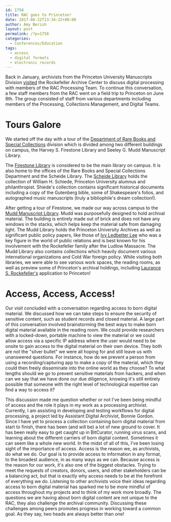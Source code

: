 ```yaml
---
id: 1758
title: RAC goes to Princeton!
date: 2017-06-22T13:34:22+00:00
author: Amy Berish
layout: post
permalink: /?p=1758
categories:
  - Conferences/Education
tags:
  - access
  - digital formats
  - electronic records
---
```

Back in January, archivists from the Princeton University Manuscripts Division [visited](https://blogs.princeton.edu/techsvs/2017/01/31/princeton-goes-to-rac/) the Rockefeller Archive Center to discuss digital processing with members of the RAC Processing Team. To continue this conversation, a few staff members from the RAC went on a field trip to Princeton on June 8th. The group consisted of staff from various departments including members of the Processing, Collections Management, and Digital Teams.<!--more-->

# Tours Galore

We started off the day with a tour of the [Department of Rare Books and Special Collections](http://rbsc.princeton.edu/) division which is divided among two different buildings on campus, the Harvey S. Firestone Library and Seeley G. Mudd Manuscript Library.

The [Firestone Library](http://library.princeton.edu/firestone) is considered to be the main library on campus. It is also home to the offices of the Rare Books and Special Collections Department and the Scheide Library. The [Scheide Library](http://rbsc.princeton.edu/divisions/scheide-library) holds the collection of William H. Schiede, Princeton University alumnus and philanthropist. Shiede's collection contains significant historical documents including a copy of the Gutenberg bible, some of Shakespeare's folios, and autographed music manuscripts (truly a bibliophile's dream collection!).

After getting a tour of Firestone, we made our way across campus to the [Mudd Manuscript Library](http://rbsc.princeton.edu/mudd). Mudd was purposefully designed to hold archival material. The building is entirely made out of brick and does not have any windows in the stacks, which helps keep the material safe from damaging light. The Mudd Library holds the Princeton University Archives as well as significant public policy papers, like those of [Ivy Ledbetter Lee](https://en.wikipedia.org/wiki/Ivy_Lee) who was a key figure in the world of public relations and is best known for his involvement with the Rockefeller family after the Ludlow Massacre. The Mudd Library also contains collections which heavily document various international organizations and Cold War foreign policy. While visiting both libraries, we were able to see various work spaces, the reading rooms, as well as preview some of Princeton's archival holdings, including [Laurance S. Rockefeller's](http://rockarch.org/bio/laurance.php#lsr17) application to Princeton!

# Access, Access, Access!

Our visit concluded with a conversation regarding access to born digital material. We discussed how we can take steps to ensure the security of sensitive content, such as student records and closed material. A large part of this conversation involved brainstorming the best ways to make born digital material available in the reading room. We could provide researchers with a locked-down, portable machine to view the material or we could allow access via a specific IP address where the user would need to be onsite to gain access to the digital material on their own device. They both are not the "silver bullet" we were all hoping for and still leave us with unanswered questions. For instance, how do we prevent a person from using a recording/capturing app to make a copy of the material, which they could then freely disseminate into the online world as they choose? To what lengths should we go to prevent sensitive materials from hackers, and when can we say that we have done our due diligence, knowing it's still entirely possible that someone with the right level of technological expertise can find a way to access it?

This discussion made me question whether or not I've been being mindful of access and the role it plays in my work as a processing archivist. Currently, I am assisting in developing and testing workflows for digital processing, a project led by Assistant Digital Archivist, Bonnie Gordon. Since I have yet to process a collection containing born digital material from start to finish, there has been (and will be) a lot of new ground to cover. It has been really easy to get caught up in BitCurator, running virus scans, and learning about the different carriers of born digital content. Sometimes it can seem like a whole new world. In the midst of all of this, I've been losing sight of the importance of access. Access is the reason we, as archivists, do what we do. Our goal is to provide access to information in any format, to the broadest audience, in as many ways as we can. Because access is the reason for our work, it's also one of the biggest obstacles. Trying to meet the requests of creators, donors, users, and other stakeholders can be a balancing act, but that is exactly why access needs to be at the forefront of everything we do. Listening to other archivists voice their ideas regarding access to born digital material has sparked me to be more mindful of access throughout my projects and to think of my work more broadly. The questions we are having about born digital content are not unique to the RAC, they also challenge the archival community. Discussing these challenges among peers promotes progress in working toward a common goal. As they say, two heads are always better than one!
